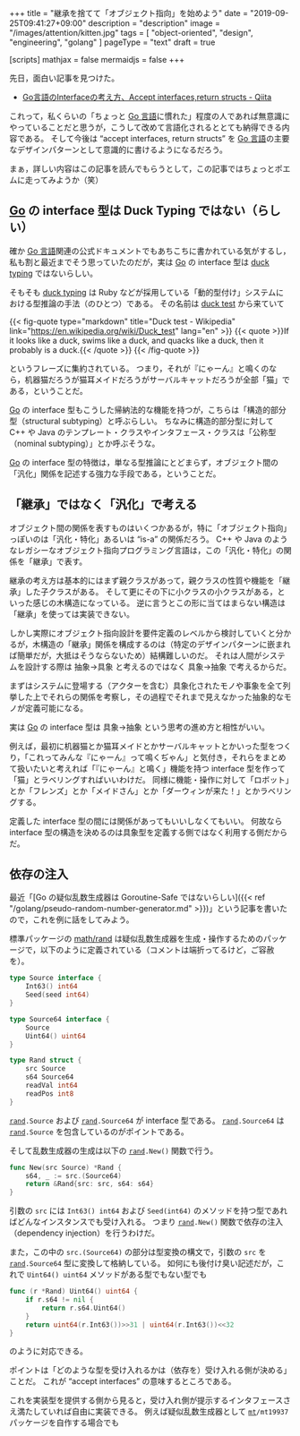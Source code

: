 +++
title = "継承を捨てて「オブジェクト指向」を始めよう"
date =  "2019-09-25T09:41:27+09:00"
description = "description"
image = "/images/attention/kitten.jpg"
tags = [ "object-oriented", "design", "engineering", "golang" ]
pageType = "text"
draft = true

[scripts]
  mathjax = false
  mermaidjs = false
+++

先日，面白い記事を見つけた。

- [Go言語のInterfaceの考え方、Accept interfaces,return structs - Qiita](https://qiita.com/weloan/items/de3b1bcabd329ec61709)

これって，私くらいの「ちょっと [Go 言語]に慣れた」程度の人であれば無意識にやっていることだと思うが，こうして改めて言語化されるととても納得できる内容である。
そして今後は “accept interfaces, return structs” を [Go 言語]の主要なデザインパターンとして意識的に書けるようになるだろう。

まぁ，詳しい内容はこの記事を読んでもらうとして，この記事ではちょっとポエムに走ってみようか（笑）

## [Go] の interface 型は Duck Typing ではない（らしい）

確か [Go 言語]関連の公式ドキュメントでもあちこちに書かれている気がするし，私も割と最近までそう思っていたのだが，実は [Go] の interface 型は [duck typing] ではないらしい。

そもそも [duck typing] は Ruby などが採用している「動的型付け」システムにおける型推論の手法（のひとつ）である。
その名前は [duck test] から来ていて

{{< fig-quote type="markdown" title="Duck test - Wikipedia" link="https://en.wikipedia.org/wiki/Duck_test" lang="en" >}}
{{< quote >}}If it looks like a duck, swims like a duck, and quacks like a duck, then it probably is a duck.{{< /quote >}}
{{< /fig-quote >}}

というフレーズに集約されている。
つまり，それが『にゃーん』と鳴くのなら，机器猫だろうが猫耳メイドだろうがサーバルキャットだろうが全部「猫」である，ということだ。

[Go] の interface 型もこうした帰納法的な機能を持つが，こちらは「構造的部分型（structural subtyping）と呼ぶらしい。
ちなみに構造的部分型に対して C++ や Java のテンプレート・クラスやインタフェース・クラスは「公称型（nominal subtyping）」とか呼ぶそうな。

[Go] の interface 型の特徴は，単なる型推論にとどまらず，オブジェクト間の「汎化」関係を記述する強力な手段である，ということだ。

## 「継承」ではなく「汎化」で考える

オブジェクト間の関係を表すものはいくつかあるが，特に「オブジェクト指向」っぽいのは「汎化・特化」あるいは “is-a” の関係だろう。
C++ や Java のようなレガシーなオブジェクト指向プログラミング言語は，この「汎化・特化」の関係を「継承」で表す。

継承の考え方は基本的にはまず親クラスがあって，親クラスの性質や機能を「継承」した子クラスがある。
そして更にその下に小クラスの小クラスがある，といった感じの木構造になっている。
逆に言うとこの形に当てはまらない構造は「継承」を使っては実装できない。

しかし実際にオブジェクト指向設計を要件定義のレベルから検討していくと分かるが，木構造の「継承」関係を構成するのは（特定のデザインパターンに嵌まれば簡単だが，大抵はそうならないため）結構難しいのだ。
それは人間がシステムを設計する際は 抽象→具象 と考えるのではなく 具象→抽象 で考えるからだ。

まずはシステムに登場する（アクターを含む）具象化されたモノや事象を全て列挙した上でそれらの関係を考察し，その過程でそれまで見えなかった抽象的なモノが定義可能になる。

実は [Go] の interface 型は  具象→抽象 という思考の進め方と相性がいい。

例えば，最初に机器猫とか猫耳メイドとかサーバルキャットとかいった型をつくり，「これってみんな『にゃーん』って鳴くぢゃん」と気付き，それらをまとめて扱いたいと考えれば「『にゃーん』と鳴く」機能を持つ interface 型を作って「猫」とラベリングすればいいわけだ。
同様に機能・操作に対して「ロボット」とか「フレンズ」とか「メイドさん」とか「ダーウィンが来た！」とかラベリングする。

定義した interface 型の間には関係があってもいいしなくてもいい。
何故なら interface 型の構造を決めるのは具象型を定義する側ではなく利用する側だからだ。

## 依存の注入

最近「[Go の疑似乱数生成器は Goroutine-Safe ではないらしい]({{< ref "/golang/pseudo-random-number-generator.md" >}})」という記事を書いたので，これを例に話をしてみよう。

標準パッケージの [math/rand] は疑似乱数生成器を生成・操作するためのパッケージで，以下のように定義されている（コメントは端折ってるけど，ご容赦を）。

```go
type Source interface {
	Int63() int64
	Seed(seed int64)
}

type Source64 interface {
	Source
	Uint64() uint64
}

type Rand struct {
	src Source
	s64 Source64
	readVal int64
	readPos int8
}
```

[`rand`]`.Source` および [`rand`]`.Source64` が interface 型である。
[`rand`]`.Source64` は [`rand`]`.Source` を包含しているのがポイントである。

そして乱数生成器の生成は以下の [`rand`]`.New()` 関数で行う。

```go
func New(src Source) *Rand {
	s64, _ := src.(Source64)
	return &Rand{src: src, s64: s64}
}
```

引数の `src` には `Int63() int64` および `Seed(int64)` のメソッドを持つ型であればどんなインスタンスでも受け入れる。
つまり [`rand`]`.New()` 関数で依存の注入（dependency injection）を行うわけだ。

また，この中の `src.(Source64)` の部分は型変換の構文で，引数の `src` を [`rand`]`.Source64` 型に変換して格納している。
如何にも後付け臭い記述だが，これで `Uint64() uint64` メソッドがある型でもない型でも

```go
func (r *Rand) Uint64() uint64 {
	if r.s64 != nil {
		return r.s64.Uint64()
	}
	return uint64(r.Int63())>>31 | uint64(r.Int63())<<32
}
```

のように対応できる。

ポイントは「どのような型を受け入れるかは（依存を）受け入れる側が決める」ことだ。
これが “accept interfaces” の意味するところである。

これを実装型を提供する側から見ると，受け入れ側が提示するインタフェースさえ満たしていれば自由に実装できる。
例えば疑似乱数生成器として [`mt`]`/mt19937` パッケージを自作する場合でも






[Go 言語]: https://golang.org/ "The Go Programming Language"
[Go]: https://go.dev/
[duck typing]: https://en.wikipedia.org/wiki/Duck_typing "Duck typing - Wikipedia"
[duck test]: https://en.wikipedia.org/wiki/Duck_test "Duck test - Wikipedia"
[math/rand]: https://golang.org/pkg/math/rand/ "rand - The Go Programming Language"
[`rand`]: https://golang.org/pkg/math/rand/ "rand - The Go Programming Language"
[`mt`]: https://github.com/spiegel-im-spiegel/mt "spiegel-im-spiegel/mt: Mersenne Twister; Pseudo Random Number Generator, Implemented"
<!-- eof -->
